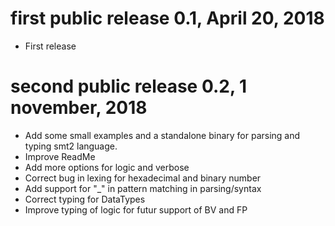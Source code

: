 first public release 0.1, April 20, 2018
================================

- First release


second public release 0.2, 1 november, 2018
================================

- Add some small examples and a standalone binary for parsing and typing smt2 language.
- Improve ReadMe
- Add more options for logic and verbose
- Correct bug in lexing for hexadecimal and binary number
- Add support for "_" in pattern matching in parsing/syntax
- Correct typing for DataTypes
- Improve typing of logic for futur support of BV and FP
